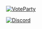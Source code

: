 [![VoteParty](https://i.imgur.com/515YfKH.png)](https://github.com/VoteParty/VoteParty/)

[![Discord](https://discordapp.com/api/guilds/164280494874165248/widget.png?style=banner2)](https://discord.gg/helpchat)
